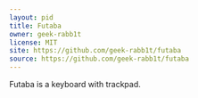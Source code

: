 ```yaml
---
layout: pid
title: Futaba
owner: geek-rabb1t
license: MIT
site: https://github.com/geek-rabb1t/futaba
source: https://github.com/geek-rabb1t/futaba
---
```

Futaba is a keyboard with trackpad.